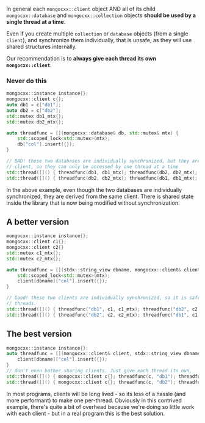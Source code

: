 In general each `mongocxx::client` object AND all of its child `mongocxx::database` and `mongocxx::collection` objects **should be used by a single thread at a time**.

Even if you create multiple `collection` or `database` objects (from a single `client`), and synchronize them individually, that is unsafe, as they will use shared structures internally.

Our recommendation is to  **always give each thread its own `mongocxx::client`**.

### Never do this

```c++
mongocxx::instance instance{};
mongocxx::client c{};
auto db1 = c["db1"];
auto db2 = c["db2"];
std::mutex db1_mtx{};
std::mutex db2_mtx{};

auto threadfunc = [](mongocxx::database& db, std::mutex& mtx) {
    std::scoped_lock<std::mutex>(mtx);
    db["col"].insert({});
}

// BAD! these two databases are individually synchronized, but they are derived from the same
// client, so they can only be accessed by one thread at a time
std::thread([]() { threadfunc(db1, db1_mtx); threadfunc(db2, db2_mtx); }
std::thread([]() { threadfunc(db2, db2_mtx); threadfunc(db1, db1_mtx); }
```

In the above example, even though the two databases are individually synchronized, they are derived from the same client. There is shared state inside the library that is now being modified without synchronization.

## A better version

```c++
mongocxx::instance instance{};
mongocxx::client c1{};
mongocxx::client c2{}
std::mutex c1_mtx{};
std::mutex c2_mtx{};

auto threadfunc = [](stdx::string_view dbname, mongocxx::client& client, std::mutex& mtx) {
    std::scoped_lock<std::mutex>(mtx);
    client[dbname]["col"].insert({});
}

// Good! these two clients are individually synchronized, so it is safe to share them between
// threads.
std::thread([]() { threadfunc("db1", c1, c1_mtx); threadfunc("db2", c2, c2_mtx); }
std::thread([]() { threadfunc("db2", c2, c2_mtx); threadfunc("db1", c1, c1_mtx); }
```

## The best version

```c++
mongocxx::instance instance{};
auto threadfunc = [](mongocxx::client& client, stdx::string_view dbname) {
    client[dbname]["col"].insert({});
}
// don't even bother sharing clients. Just give each thread its own,
std::thread([]() { mongocxx::client c{}; threadfunc(c, "db1"); threadfunc(c, "db2"); }
std::thread([]() { mongocxx::client c{}; threadfunc(c, "db2"); threadfunc(c, "db1"); }
```

In most programs, clients will be long lived - so its less of a hassle (and more performant)
to make one per-thread. Obviously in this contrived example, there's quite a bit of overhead
because we're doing so little work with each client - but in a real program this is the best solution.

